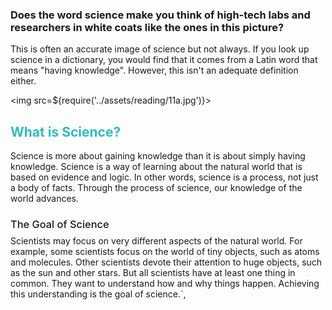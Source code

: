 ### Does the word science make you think of high-tech labs and researchers in white coats like the ones in this picture?

This is often an accurate image of science but not always. If you look up science in a dictionary, you would find that it comes from a Latin word that means "having knowledge". However, this isn't an adequate definition either.

<img src=${require('../assets/reading/11a.jpg')}>


## <span style="color:#34bbbb">What is Science?</span>
Science is more about gaining knowledge than it is about simply having knowledge. Science is a way of learning about the natural world that is based on evidence and logic. In other words, science is a process, not just a body of facts. Through the process of science, our knowledge of the world advances.

<h3 style="font-weight:500;margin-bottom:8px">The Goal of Science</h3>
Scientists may focus on very different aspects of the natural world. For example, some scientists focus on the world of tiny objects, such as atoms and molecules. Other scientists devote their attention to huge objects, such as the sun and other stars. But all scientists have at least one thing in common. They want to understand how and why things happen. Achieving this understanding is the goal of science.`,